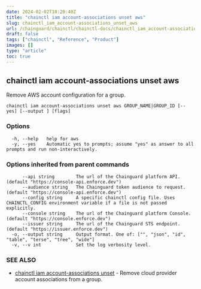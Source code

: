 ```yaml
---
date: 2024-02-02T18:20:40Z
title: "chainctl iam account-associations unset aws"
slug: chainctl_iam_account-associations_unset_aws
url: /chainguard/chainctl/chainctl-docs/chainctl_iam_account-associations_unset_aws/
draft: false
tags: ["chainctl", "Reference", "Product"]
images: []
type: "article"
toc: true
---
```

## chainctl iam account-associations unset aws

Remove AWS account configuration for a group.

```
chainctl iam account-associations unset aws GROUP_NAME|GROUP_ID [--yes] [--output ] [flags]
```

### Options

```
  -h, --help   help for aws
  -y, --yes    Automatic yes to prompts; assume "yes" as answer to all prompts and run non-interactively.
```

### Options inherited from parent commands

```
      --api string        The url of the Chainguard platform API. (default "https://console-api.enforce.dev")
      --audience string   The Chainguard token audience to request. (default "https://console-api.enforce.dev")
      --config string     A specific chainctl config file. Uses CHAINCTL_CONFIG environment variable if a file is not passed explicitly.
      --console string    The url of the Chainguard platform Console. (default "https://console.enforce.dev")
      --issuer string     The url of the Chainguard STS endpoint. (default "https://issuer.enforce.dev")
  -o, --output string     Output format. One of: ["", "json", "id", "table", "terse", "tree", "wide"]
  -v, --v int             Set the log verbosity level.
```

### SEE ALSO

* [chainctl iam account-associations unset](/chainguard/chainctl/chainctl-docs/chainctl_iam_account-associations_unset/)	 - Remove cloud provider account associations from a group.

